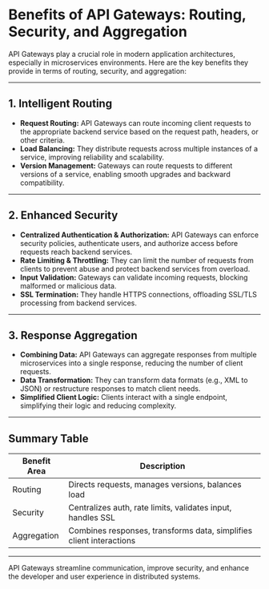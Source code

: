 # Benefits of API Gateways: Routing, Security, and Aggregation

API Gateways play a crucial role in modern application architectures, especially in microservices environments. Here are the key benefits they provide in terms of routing, security, and aggregation:

---

## 1. Intelligent Routing

- **Request Routing:** API Gateways can route incoming client requests to the appropriate backend service based on the request path, headers, or other criteria.
- **Load Balancing:** They distribute requests across multiple instances of a service, improving reliability and scalability.
- **Version Management:** Gateways can route requests to different versions of a service, enabling smooth upgrades and backward compatibility.

---

## 2. Enhanced Security

- **Centralized Authentication & Authorization:** API Gateways can enforce security policies, authenticate users, and authorize access before requests reach backend services.
- **Rate Limiting & Throttling:** They can limit the number of requests from clients to prevent abuse and protect backend services from overload.
- **Input Validation:** Gateways can validate incoming requests, blocking malformed or malicious data.
- **SSL Termination:** They handle HTTPS connections, offloading SSL/TLS processing from backend services.

---

## 3. Response Aggregation

- **Combining Data:** API Gateways can aggregate responses from multiple microservices into a single response, reducing the number of client requests.
- **Data Transformation:** They can transform data formats (e.g., XML to JSON) or restructure responses to match client needs.
- **Simplified Client Logic:** Clients interact with a single endpoint, simplifying their logic and reducing complexity.

---

## Summary Table

| Benefit Area   | Description                                                                 |
|----------------|-----------------------------------------------------------------------------|
| Routing        | Directs requests, manages versions, balances load                            |
| Security       | Centralizes auth, rate limits, validates input, handles SSL                 |
| Aggregation    | Combines responses, transforms data, simplifies client interactions         |

---

API Gateways streamline communication, improve security, and enhance the developer and user experience in distributed systems.
